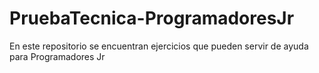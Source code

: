 # PruebaTecnica-ProgramadoresJr
En este repositorio se encuentran ejercicios que pueden servir de ayuda para Programadores Jr
